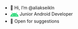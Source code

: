 -  👋 Hi, I’m @aliakseikln
- <img align="center" alt="Android" width="26px" src="https://raw.githubusercontent.com/github/explore/80688e429a7d4ef2fca1e82350fe8e3517d3494d/topics/android/android.png"/> Junior Android Developer  
-  💼 Open for suggestions
